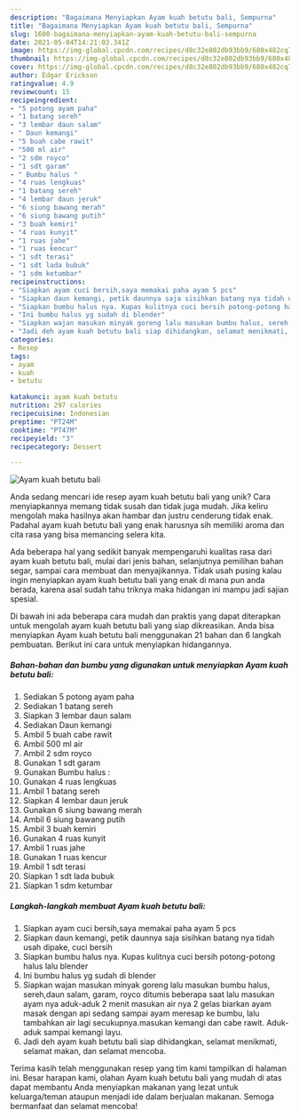 ```yaml
---
description: "Bagaimana Menyiapkan Ayam kuah betutu bali, Sempurna"
title: "Bagaimana Menyiapkan Ayam kuah betutu bali, Sempurna"
slug: 1600-bagaimana-menyiapkan-ayam-kuah-betutu-bali-sempurna
date: 2021-05-04T14:21:03.341Z
image: https://img-global.cpcdn.com/recipes/d8c32e802db93bb9/680x482cq70/ayam-kuah-betutu-bali-foto-resep-utama.jpg
thumbnail: https://img-global.cpcdn.com/recipes/d8c32e802db93bb9/680x482cq70/ayam-kuah-betutu-bali-foto-resep-utama.jpg
cover: https://img-global.cpcdn.com/recipes/d8c32e802db93bb9/680x482cq70/ayam-kuah-betutu-bali-foto-resep-utama.jpg
author: Edgar Erickson
ratingvalue: 4.9
reviewcount: 15
recipeingredient:
- "5 potong ayam paha"
- "1 batang sereh"
- "3 lembar daun salam"
- " Daun kemangi"
- "5 buah cabe rawit"
- "500 ml air"
- "2 sdm royco"
- "1 sdt garam"
- " Bumbu halus "
- "4 ruas lengkuas"
- "1 batang sereh"
- "4 lembar daun jeruk"
- "6 siung bawang merah"
- "6 siung bawang putih"
- "3 buah kemiri"
- "4 ruas kunyit"
- "1 ruas jahe"
- "1 ruas kencur"
- "1 sdt terasi"
- "1 sdt lada bubuk"
- "1 sdm ketumbar"
recipeinstructions:
- "Siapkan ayam cuci bersih,saya memakai paha ayam 5 pcs"
- "Siapkan daun kemangi, petik daunnya saja sisihkan batang nya tidah usah dipake, cuci bersih"
- "Siapkan bumbu halus nya. Kupas kulitnya cuci bersih potong-potong halus lalu blender"
- "Ini bumbu halus yg sudah di blender"
- "Siapkan wajan masukan minyak goreng lalu masukan bumbu halus, sereh,daun salam, garam, royco ditumis beberapa saat lalu masukan ayam nya aduk-aduk 2 menit masukan air nya 2 gelas biarkan ayam masak dengan api sedang sampai ayam meresap ke bumbu, lalu tambahkan air lagi secukupnya.masukan kemangi dan cabe rawit. Aduk-aduk sampai kemangi layu."
- "Jadi deh ayam kuah betutu bali siap dihidangkan, selamat menikmati, selamat makan, dan selamat mencoba."
categories:
- Resep
tags:
- ayam
- kuah
- betutu

katakunci: ayam kuah betutu 
nutrition: 297 calories
recipecuisine: Indonesian
preptime: "PT24M"
cooktime: "PT47M"
recipeyield: "3"
recipecategory: Dessert

---
```



![Ayam kuah betutu bali](https://img-global.cpcdn.com/recipes/d8c32e802db93bb9/680x482cq70/ayam-kuah-betutu-bali-foto-resep-utama.jpg)

Anda sedang mencari ide resep ayam kuah betutu bali yang unik? Cara menyiapkannya memang tidak susah dan tidak juga mudah. Jika keliru mengolah maka hasilnya akan hambar dan justru cenderung tidak enak. Padahal ayam kuah betutu bali yang enak harusnya sih memiliki aroma dan cita rasa yang bisa memancing selera kita.

Ada beberapa hal yang sedikit banyak mempengaruhi kualitas rasa dari ayam kuah betutu bali, mulai dari jenis bahan, selanjutnya pemilihan bahan segar, sampai cara membuat dan menyajikannya. Tidak usah pusing kalau ingin menyiapkan ayam kuah betutu bali yang enak di mana pun anda berada, karena asal sudah tahu triknya maka hidangan ini mampu jadi sajian spesial.




Di bawah ini ada beberapa cara mudah dan praktis yang dapat diterapkan untuk mengolah ayam kuah betutu bali yang siap dikreasikan. Anda bisa menyiapkan Ayam kuah betutu bali menggunakan 21 bahan dan 6 langkah pembuatan. Berikut ini cara untuk menyiapkan hidangannya.

<!--inarticleads1-->

##### Bahan-bahan dan bumbu yang digunakan untuk menyiapkan Ayam kuah betutu bali:

1. Sediakan 5 potong ayam paha
1. Sediakan 1 batang sereh
1. Siapkan 3 lembar daun salam
1. Sediakan  Daun kemangi
1. Ambil 5 buah cabe rawit
1. Ambil 500 ml air
1. Ambil 2 sdm royco
1. Gunakan 1 sdt garam
1. Gunakan  Bumbu halus :
1. Gunakan 4 ruas lengkuas
1. Ambil 1 batang sereh
1. Siapkan 4 lembar daun jeruk
1. Gunakan 6 siung bawang merah
1. Ambil 6 siung bawang putih
1. Ambil 3 buah kemiri
1. Gunakan 4 ruas kunyit
1. Ambil 1 ruas jahe
1. Gunakan 1 ruas kencur
1. Ambil 1 sdt terasi
1. Siapkan 1 sdt lada bubuk
1. Siapkan 1 sdm ketumbar




<!--inarticleads2-->

##### Langkah-langkah membuat Ayam kuah betutu bali:

1. Siapkan ayam cuci bersih,saya memakai paha ayam 5 pcs
1. Siapkan daun kemangi, petik daunnya saja sisihkan batang nya tidah usah dipake, cuci bersih
1. Siapkan bumbu halus nya. Kupas kulitnya cuci bersih potong-potong halus lalu blender
1. Ini bumbu halus yg sudah di blender
1. Siapkan wajan masukan minyak goreng lalu masukan bumbu halus, sereh,daun salam, garam, royco ditumis beberapa saat lalu masukan ayam nya aduk-aduk 2 menit masukan air nya 2 gelas biarkan ayam masak dengan api sedang sampai ayam meresap ke bumbu, lalu tambahkan air lagi secukupnya.masukan kemangi dan cabe rawit. Aduk-aduk sampai kemangi layu.
1. Jadi deh ayam kuah betutu bali siap dihidangkan, selamat menikmati, selamat makan, dan selamat mencoba.




Terima kasih telah menggunakan resep yang tim kami tampilkan di halaman ini. Besar harapan kami, olahan Ayam kuah betutu bali yang mudah di atas dapat membantu Anda menyiapkan makanan yang lezat untuk keluarga/teman ataupun menjadi ide dalam berjualan makanan. Semoga bermanfaat dan selamat mencoba!
